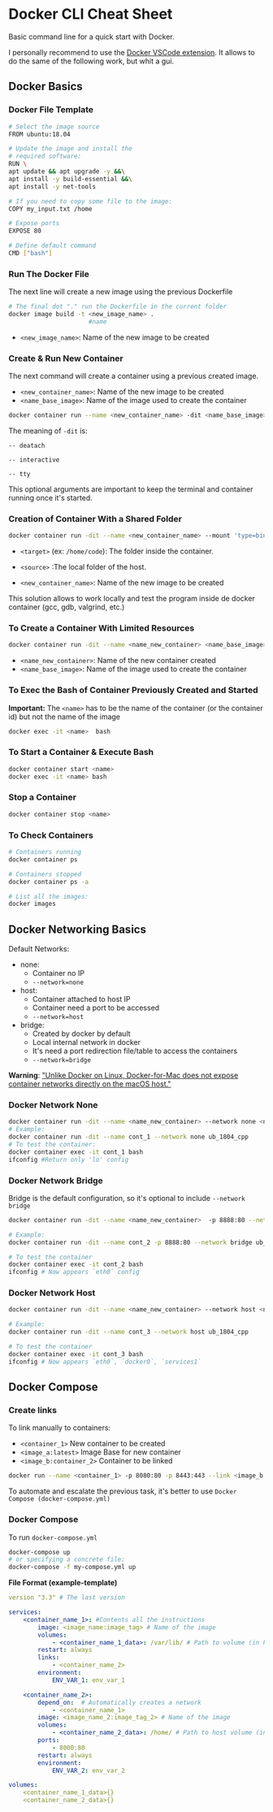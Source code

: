 # Docker CLI Cheat Sheet

Basic command line for a quick start with Docker.

I personally recommend to use the [Docker VSCode extension](https://marketplace.visualstudio.com/items?itemName=ms-azuretools.vscode-docker). It allows to do the same of the following work, but whit a gui.

## Docker Basics

### __Docker File Template__

```bash
# Select the image source
FROM ubuntu:18.04

# Update the image and install the 
# required software:
RUN \
apt update && apt upgrade -y &&\
apt install -y build-essential &&\
apt install -y net-tools

# If you need to copy some file to the image:
COPY my_input.txt /home

# Expose ports
EXPOSE 80

# Define default command
CMD ["bash"]
```

### __Run The Docker File__

The next line will create a new image using the previous Dockerfile

``` bash
# The final dot "." run the Dockerfile in the current folder
docker image build -t <new_image_name> .
                      #name
```

* `<new_image_name>`: Name of the new image to be created

### __Create & Run New Container__

The next command will create a container using a previous created image.

* `<new_container_name>`: Name of the new image to be created
* `<name_base_image>`: Name of the image used to create the container

``` bash
docker container run --name <new_container_name> -dit <name_base_image>
```

The meaning of `-dit` is: 

`-- deatach`

`-- interactive`

`-- tty`

This optional arguments are important to keep the terminal and container running once it's started.

### __Creation of Container With a Shared Folder__

```bash                 
docker container run -dit --name <new_container_name> --mount 'type=bind,source=<source>,target=<target> ubuntu:latest
```

* `<target>` (ex: `/home/code`): The folder inside the container.

* `<source>` :The local folder of the host.

* `<new_container_name>`: Name of the new image to be created

This solution allows to work locally and test the program inside de docker container (gcc, gdb, valgrind, etc.)

### __To Create a Container With Limited Resources__

```bash
docker container run -dit --name <name_new_container> <name_base_image>
```
* `<name_new_container>`: Name of the new container created
* `<name_base_image>`: Name of the image used to create the container 

### __To Exec the Bash of Container Previously Created and Started__

__Important:__ The `<name>` has to be the name of the container (or the container id) but not the name of the image

```bash
docker exec -it <name>  bash
```

### __To Start a Container & Execute Bash__

```bash
docker container start <name> 
docker exec -it <name> bash
```

### __Stop a Container__
```bash
docker container stop <name>
```

### __To Check Containers__

```bash
# Containers running
docker container ps

# Containers stopped
docker container ps -a

# List all the images:
docker images
```

## Docker Networking Basics

Default Networks:
- none:
    - Container no IP
    - `--network=none`
- host:
    - Container attached to host IP
    - Container need a port to be accessed
    - `--network=host`
- bridge:
    - Created by docker by default
    - Local internal network in docker
    - It's need a port redirection file/table to access the containers
    - `--network=bridge`

__Warning__: ["Unlike Docker on Linux, Docker-for-Mac does not expose container networks directly on the macOS host."](https://github.com/chipmk/docker-mac-net-connect)
### Docker Network None

```bash
docker container run -dit --name <name_new_container> --network none <name_image_base>
# Example:
docker container run -dit --name cont_1 --network none ub_1804_cpp
# To test the container:
docker container exec -it cont_1 bash
ifconfig #Return only 'lo' config
```
### Docker Network Bridge

Bridge is the default configuration, so it's optional to include `--network bridge`

```bash
docker container run -dit --name <name_new_container>  -p 8888:80 --network bridge <name_image_base>

# Example:
docker container run -dit --name cont_2 -p 8888:80 --network bridge ub_1804_cpp

# To test the container
docker container exec -it cont_2 bash  
ifconfig # Now appears `eth0` config    

```

### Docker Network Host

```bash
docker container run -dit --name <name_new_container> --network host <name_image_base>

# Example:
docker container run -dit --name cont_3 --network host ub_1804_cpp

# To test the container
docker container exec -it cont_3 bash  
ifconfig # Now appears `eth0`, `docker0`, `services1`    

```

## Docker Compose

### Create links

To link manually to containers:

* `<container_1>` New container to be created
* `<image_a:latest>` Image Base for new container
* `<image_b:container_2>` Container to be linked

```bash
docker run --name <container_1> -p 8080:80 -p 8443:443 --link <image_b:container_2> <image_a:container_0>
```

To automate and escalate the previous task, it's better to use `Docker Compose (docker-compose.yml)`

### Docker Compose

To run `docker-compose.yml`

```bash
docker-compose up
# or specifying a concrete file:
docker-compose -f my-compose.yml up

```

__File Format (example-template)__

```yml
version "3.3" # The last version

services: 
    <container_name_1>: #Contents all the instructions
        image: <image_name:image_tag> # Name of the image
        volumes: 
            - <container_name_1_data>: /var/lib/ # Path to volume (in host)
        restart: always
        links:
            - <container_name_2>
        environment:
            ENV_VAR_1: env_var_1

    <container_name_2>:
        depend_on:  # Automatically creates a network
            - <container_name_1>
        image: <image_name_2:image_tag_2> # Name of the image
        volumes:
            - <container_name_2_data>: /home/ # Path to host volume (in host)
        ports:
            - 8000:80
        restart: always
        environment:
            ENV_VAR_2: env_var_2

volumes:
    <container_name_1_data>{}
    <container_name_2_data>{}
```